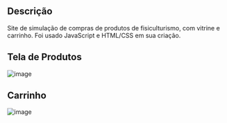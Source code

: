 ## Descrição ##
Site de simulação de compras de produtos de fisiculturismo, com vitrine e carrinho. Foi usado JavaScript e HTML/CSS em sua criação.

## Tela de Produtos ##
![image](https://github.com/joaoAl26/LivBody/assets/83031228/e07b625e-4e44-4fe7-8a54-0a60effd2a55)

## Carrinho ##
![image](https://github.com/joaoAl26/LivBody/assets/83031228/6d024df9-6bcb-4661-b46a-2981e76e7a1a)
